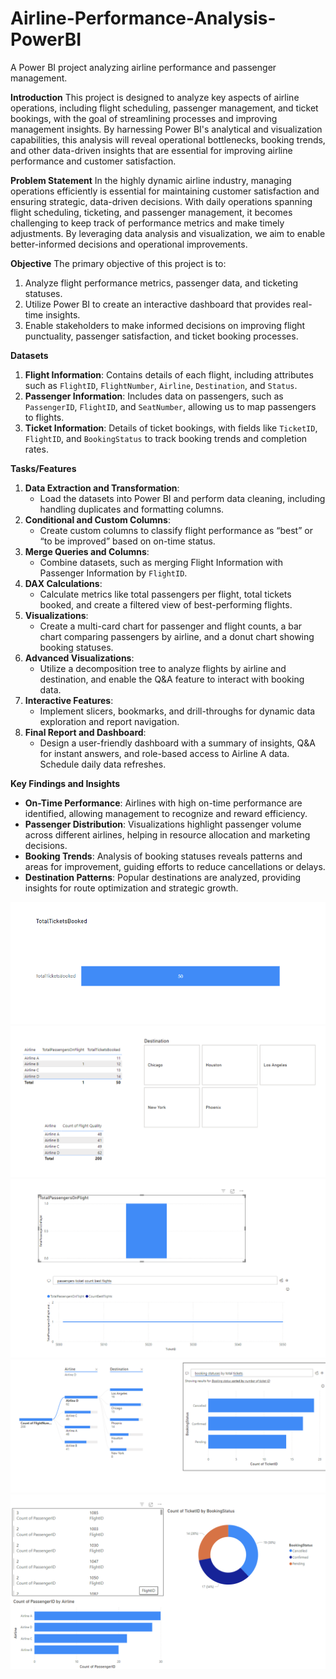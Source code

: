 # Airline-Performance-Analysis-PowerBI
A Power BI project analyzing airline performance and passenger management.

**Introduction**
This project is designed to analyze key aspects of airline operations, including flight scheduling, passenger management, and ticket bookings, with the goal of streamlining processes and improving management insights. By harnessing Power BI's analytical and visualization capabilities, this analysis will reveal operational bottlenecks, booking trends, and other data-driven insights that are essential for improving airline performance and customer satisfaction.

**Problem Statement**
In the highly dynamic airline industry, managing operations efficiently is essential for maintaining customer satisfaction and ensuring strategic, data-driven decisions. With daily operations spanning flight scheduling, ticketing, and passenger management, it becomes challenging to keep track of performance metrics and make timely adjustments. By leveraging data analysis and visualization, we aim to enable better-informed decisions and operational improvements.

**Objective**
The primary objective of this project is to:
1. Analyze flight performance metrics, passenger data, and ticketing statuses.
2. Utilize Power BI to create an interactive dashboard that provides real-time insights.
3. Enable stakeholders to make informed decisions on improving flight punctuality, passenger satisfaction, and ticket booking processes.

**Datasets**
1. **Flight Information**: Contains details of each flight, including attributes such as `FlightID`, `FlightNumber`, `Airline`, `Destination`, and `Status`.
2. **Passenger Information**: Includes data on passengers, such as `PassengerID`, `FlightID`, and `SeatNumber`, allowing us to map passengers to flights.
3. **Ticket Information**: Details of ticket bookings, with fields like `TicketID`, `FlightID`, and `BookingStatus` to track booking trends and completion rates.

**Tasks/Features**
1. **Data Extraction and Transformation**: 
   - Load the datasets into Power BI and perform data cleaning, including handling duplicates and formatting columns.
2. **Conditional and Custom Columns**: 
   - Create custom columns to classify flight performance as “best” or “to be improved” based on on-time status.
3. **Merge Queries and Columns**: 
   - Combine datasets, such as merging Flight Information with Passenger Information by `FlightID`.
4. **DAX Calculations**:
   - Calculate metrics like total passengers per flight, total tickets booked, and create a filtered view of best-performing flights.
5. **Visualizations**:
   - Create a multi-card chart for passenger and flight counts, a bar chart comparing passengers by airline, and a donut chart showing booking statuses.
6. **Advanced Visualizations**:
   - Utilize a decomposition tree to analyze flights by airline and destination, and enable the Q&A feature to interact with booking data.
7. **Interactive Features**:
   - Implement slicers, bookmarks, and drill-throughs for dynamic data exploration and report navigation.
8. **Final Report and Dashboard**:
   - Design a user-friendly dashboard with a summary of insights, Q&A for instant answers, and role-based access to Airline A data. Schedule daily data refreshes.

**Key Findings and Insights**
- **On-Time Performance**: Airlines with high on-time performance are identified, allowing management to recognize and reward efficiency.
- **Passenger Distribution**: Visualizations highlight passenger volume across different airlines, helping in resource allocation and marketing decisions.
- **Booking Trends**: Analysis of booking statuses reveals patterns and areas for improvement, guiding efforts to reduce cancellations or delays.
- **Destination Patterns**: Popular destinations are analyzed, providing insights for route optimization and strategic growth.

![Ticket Booked](Ticket%20booked.png)
![Slicer](Slicer.png)
![Dashboard Image](Image1.png)
![Decomposition Tree](Decomposition%20Tree.png)
![Count of Booking Status](Count%20of%20booking%20status.png)

